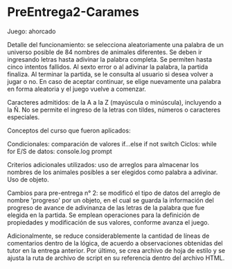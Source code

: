 # PreEntrega2-Carames

Juego: ahorcado

Detalle del funcionamiento: se selecciona aleatoriamente una palabra de un universo posible de 84 nombres de animales diferentes. Se deben ir ingresando letras hasta adivinar la palabra completa. Se permiten hasta cinco intentos fallidos. Al sexto error o al adivinar la palabra, la partida finaliza.
Al terminar la partida, se le consulta al usuario si desea volver a jugar o no. En caso de aceptar continuar, se elige nuevamente una palabra en forma aleatoria y el juego vuelve a comenzar.

Caracteres admitidos: de la A a la Z (mayúscula o minúscula), incluyendo a la Ñ. No se permite el ingreso de la letras con tildes, números o caracteres especiales.

Conceptos del curso que fueron aplicados:

Condicionales:
comparación de valores
if...else
if not
switch
Ciclos:
while
for
E/S de datos:
console.log
prompt

Criterios adicionales utilizados: uso de arreglos para almacenar los nombres de los animales posibles a ser elegidos como palabra a adivinar. Uso de objeto.

Cambios para pre-entrega n° 2: se modificó el tipo de datos del arreglo de nombre 'progreso' por un objeto, en el cual se guarda la información del progreso de avance de adivinanza de las letras de la palabra que fue elegida en la partida. Se emplean operaciones para la definición de propiedades y modificación de sus valores, conforme avanza el juego.

Adicionalmente, se reduce considerablemente la cantidad de líneas de comentarios dentro de la lógica, de acuerdo a observaciones obtenidas del tutor en la entrega anterior. Por último, se crea archivo de hoja de estilo y se ajusta la ruta de archivo de script en su referencia dentro del archivo HTML.
